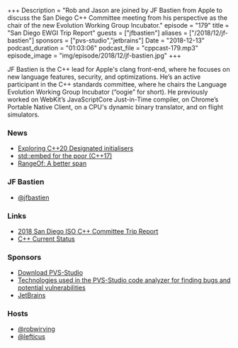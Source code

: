 +++
Description = "Rob and Jason are joined by JF Bastien from Apple to discuss the San Diego C++ Committee meeting from his perspective as the chair of the new Evolution Working Group Incubator."
episode = "179"
title = "San Diego EWGI Trip Report"
guests = ["jfbastien"]
aliases = ["/2018/12/jf-bastien"]
sponsors = ["pvs-studio","jetbrains"]
Date = "2018-12-13"
podcast_duration = "01:03:06"
podcast_file = "cppcast-179.mp3"
episode_image = "img/episode/2018/12/jf-bastien.jpg"
+++

JF Bastien is the C++ lead for Apple's clang front-end, where he focuses on new language features, security, and optimizations. He’s an active participant in the C++ standards committee, where he chairs the Language Evolution Working Group Incubator (“oogie” for short). He previously worked on WebKit’s JavaScriptCore Just-in-Time compiler, on Chrome’s Portable Native Client, on a CPU's dynamic binary translator, and on flight simulators.

### News ###

 - [Exploring C++20 Designated initialisers](https://blog.therocode.net/2018/11/exploring-cpp-20-designated-initializers)
 - [std::embed for the poor (C++17)](https://mklimenko.github.io/english/2018/11/26/stdembed-for-the-poor/)
 - [RangeOf: A better span](https://cor3ntin.github.io/posts/rangeof/)

### JF Bastien ###

 - [@jfbastien](https://twitter.com/jfbastien)

### Links ###

 - [2018 San Diego ISO C++ Committee Trip Report](https://old.reddit.com/r/cpp/comments/9vwvbz/2018_san_diego_iso_c_committee_trip_report_ranges/)
 - [C++ Current Status](https://isocpp.org/std/status)

### Sponsors ###

- [Download PVS-Studio](https://www.viva64.com/en/pvs-studio-download/)
- [Technologies used in the PVS-Studio code analyzer for finding bugs and potential vulnerabilities](https://www.viva64.com/en/b/0592/)
- [JetBrains](https://www.jetbrains.com/cpp/?utm_source=cppcast&utm_medium=podcast&utm_content=cppcast-podcast&utm_campaign=cpp)

### Hosts ###

- [@robwirving](https://twitter.com/robwirving)
- [@lefticus](https://twitter.com/lefticus)

